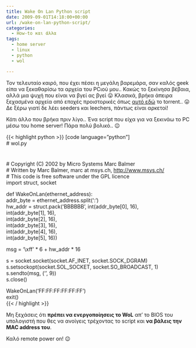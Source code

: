 ```yaml
---
title: Wake On Lan Python script
date: 2009-09-01T14:18:00+00:00
url: /wake-on-lan-python-script/
categories:
  - How-to και άλλα
tags:
  - home server
  - linux
  - python
  - wol

---
```

Τον τελευταίο καιρό, που έχει πέσει η μεγάλη βαρεμάρα, σαν καλός geek είπα να ξεκαθαρίσω τα αρχεία του PCιού μου.. Κακώς το ξεκίνησα βέβαια, αλλά μια ψυχή που είναι να βγεί ας βγεί 😛 Κλασικά, βρήκα άπειρα ξεχασμένα αρχεία από εποχές προιστορικές όπως [αυτό εδώ](http://thepiratebay.org/torrent/5072846) το torrent.. 😛 Δε ξέρω γιατί δε λέει seeders και leechers, πάντως είναι αρκετοί!

Κάτι άλλο που βρήκα πριν λίγο.. Ένα script που είχα για να ξεκινάω το PC μέσω του home server! Πάρα πολύ βολικό.. 😉  


{{< highlight python >}}
[code language=&#8221;python&#8221;]  
\# wol.py  
#  
\# Copyright (C) 2002 by Micro Systems Marc Balmer  
\# Written by Marc Balmer, marc at msys.ch, http://www.msys.ch/  
\# This code is free software under the GPL licence  
import struct, socket

def WakeOnLan(ethernet_address):  
addr\_byte = ethernet\_address.split(&#8216;:&#8217;)  
hw\_addr = struct.pack(&#8216;BBBBBB&#8217;, int(addr\_byte[0], 16),  
int(addr_byte[1], 16),  
int(addr_byte[2], 16),  
int(addr_byte[3], 16),  
int(addr_byte[4], 16),  
int(addr_byte[5], 16))

msg = &#8216;\xff&#8217; \* 6 + hw_addr \* 16

s = socket.socket(socket.AF\_INET, socket.SOCK\_DGRAM)  
s.setsockopt(socket.SOL\_SOCKET, socket.SO\_BROADCAST, 1)  
s.sendto(msg, (&#8216;<broadcast>&#8217;, 9))  
s.close()

WakeOnLan(&#8216;FF:FF:FF:FF:FF:FF&#8217;)  
exit()  
{{< / highlight >}}

Μη ξεχάσεις ότι **πρέπει να ενεργοποίησεις το WoL** απ&#8217; το BIOS του υπολογιστή που θες να ανοίγεις τρέχοντας το script και **να βάλεις την MAC address του**.

Καλό remote power on! 😉